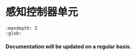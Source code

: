 # 感知控制器单元

```{toctree}
:maxdepth: 2
:glob:
```

#### Documentation will be updated on a regular basis. 

